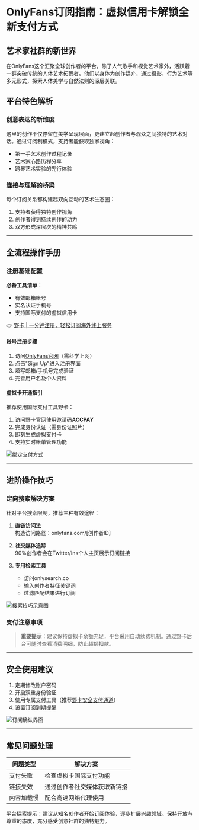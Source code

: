 # OnlyFans订阅指南：虚拟信用卡解锁全新支付方式

## 艺术家社群的新世界
在OnlyFans这个汇聚全球创作者的平台，除了人气歌手和视觉艺术家外，活跃着一群突破传统的人体艺术拓荒者。他们以身体为创作媒介，通过摄影、行为艺术等多元形式，探索人体美学与自然法则的深层关联。

## 平台特色解析
### 创意表达的新维度
这里的创作不仅停留在美学呈现层面，更建立起创作者与观众之间独特的艺术对话。通过订阅制模式，支持者能获取独家视角：
- 第一手艺术创作过程记录
- 艺术家心路历程分享
- 跨界艺术实验的先行体验

### 连接与理解的桥梁
每个订阅关系都构建起双向互动的艺术生态圈：
1. 支持者获得独特创作视角
2. 创作者得到持续创作的动力
3. 双方形成深层次的精神共鸣

---

## 全流程操作手册

### 注册基础配置
**必备工具清单**：
- 有效邮箱账号
- 实名认证手机号
- 支持国际支付的虚拟信用卡

👉 [野卡 | 一分钟注册，轻松订阅海外线上服务](https://bbtdd.com/yeka)

#### 账号注册步骤
1. 访问[OnlyFans官网](https://onlyfans.com)（需科学上网）
2. 点击"Sign Up"进入注册界面
3. 填写邮箱/手机号完成验证
4. 完善用户名及个人资料

#### 虚拟卡开通指引
推荐使用国际支付工具野卡：
1. 访问野卡官网使用邀请码**ACCPAY**
2. 完成身份认证（需身份证照片）
3. 即刻生成虚拟支付卡
4. 支持实时账单管理功能

![绑定支付方式](https://bbtdd.com/wp-content/uploads/img/44106067290.webp)

---

## 进阶操作技巧

### 定向搜索解决方案
针对平台搜索限制，推荐三种有效途径：

1. **直链访问法**  
   构造访问路径：onlyfans.com/[创作者ID]

2. **社交媒体追踪**  
   90%创作者会在Twitter/Ins个人主页展示订阅链接

3. **专用检索工具**
   - 访问onlysearch.co
   - 输入创作者特征关键词
   - 过滤匹配结果进行订阅

![搜索技巧示意图](https://bbtdd.com/wp-content/uploads/img/270756779660.webp)

### 支付注意事项
> **重要提示**：建议保持虚拟卡余额充足，平台采用自动续费机制。通过野卡后台可随时查看消费明细，防止超额扣款。

---

## 安全使用建议
1. 定期修改账户密码
2. 开启双重身份验证
3. 使用专属支付工具（推荐[野卡安全支付通道](https://bbtdd.com/yeka)）
4. 设置订阅到期提醒

![订阅确认界面](https://bbtdd.com/wp-content/uploads/img/4824965696623.webp)

---

## 常见问题处理
| 问题类型 | 解决方案 |
|---------|----------|
| 支付失败 | 检查虚拟卡国际支付功能 |
| 链接失效 | 通过创作者社交媒体获取新链接 |
| 内容加载慢 | 配合高速网络代理使用 |

平台探索提示：建议从知名创作者开始订阅体验，逐步扩展兴趣领域。保持开放与尊重的态度，充分感受创意社群的独特魅力。